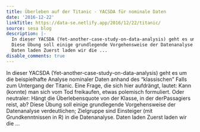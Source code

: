 ```yaml
---
title: Überleben auf der Titanic - YACSDA für nominale Daten
date: '2016-12-22'
linkTitle: https://data-se.netlify.app/2016/12/22/titanic/
source: sesa blog
description: |-
  In dieser YACSDA (Yet-another-case-study-on-data-analysis) geht es um die beispielhafte Analyse nominaler Daten anhand des &ldquo;klassischen&rdquo; Falls zum Untergang der Titanic. Eine Frage, die sich hier aufdrängt, lautet: Kann (konnte) man sich vom Tod freikaufen, etwas polemisch formuliert. Oder neutraler: Hängt die Überlebensquote von der Klasse, in der derPassagiers reist, ab?
  Diese Übung soll einige grundlegende Vorgehensweise der Datenanalyse verdeutlichen; Zielgruppe sind Einsteiger (mit Grundkenntnissen in R) in die Datenanalyse.
  Daten laden Zuerst laden wir die ...
disable_comments: true
---
```

In dieser YACSDA (Yet-another-case-study-on-data-analysis) geht es um die beispielhafte Analyse nominaler Daten anhand des &ldquo;klassischen&rdquo; Falls zum Untergang der Titanic. Eine Frage, die sich hier aufdrängt, lautet: Kann (konnte) man sich vom Tod freikaufen, etwas polemisch formuliert. Oder neutraler: Hängt die Überlebensquote von der Klasse, in der derPassagiers reist, ab?
Diese Übung soll einige grundlegende Vorgehensweise der Datenanalyse verdeutlichen; Zielgruppe sind Einsteiger (mit Grundkenntnissen in R) in die Datenanalyse.
Daten laden Zuerst laden wir die ...